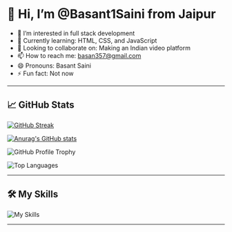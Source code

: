 # 👋 Hi, I’m @Basant1Saini from Jaipur

- 👀 I’m interested in full stack development
- 🌱 Currently learning: HTML, CSS, and JavaScript
- 💞️ Looking to collaborate on: Making an Indian video platform
- 📫 How to reach me: basan357@gmail.com
- 😄 Pronouns: Basant Saini
- ⚡ Fun fact: Not now

---

## 📈 GitHub Stats

[![GitHub Streak](https://streak-stats.demolab.com?user=Basant1Saini&theme=tokyonight-duo&date_format=j%20M%5B%20Y%5D)](https://git.io/streak-stats)

[![Anurag's GitHub stats](https://github-readme-stats.vercel.app/api?username=Basant1Saini&show_icons=true&theme=dark)](https://github.com/anuraghazra/github-readme-stats)

![GitHub Profile Trophy](https://github-profile-trophy.vercel.app/?username=Basant1Saini&theme=onedark)

![Top Languages](https://github-readme-stats.vercel.app/api/top-langs/?username=Basant1Saini&layout=compact)

---

## 🛠️ My Skills

![My Skills](https://skillicons.dev/icons?i=py,html,css,tailwind,javascript,react,redux,nodejs,expressjs,git,github,discord,linkedin,net,php,c#)

---

<!---
Basant1Saini/Basant1Saini is a ✨ special ✨ repository because its `README.md` (this file) appears on your GitHub profile.
You can click the Preview link to take a look at your changes.
--->
